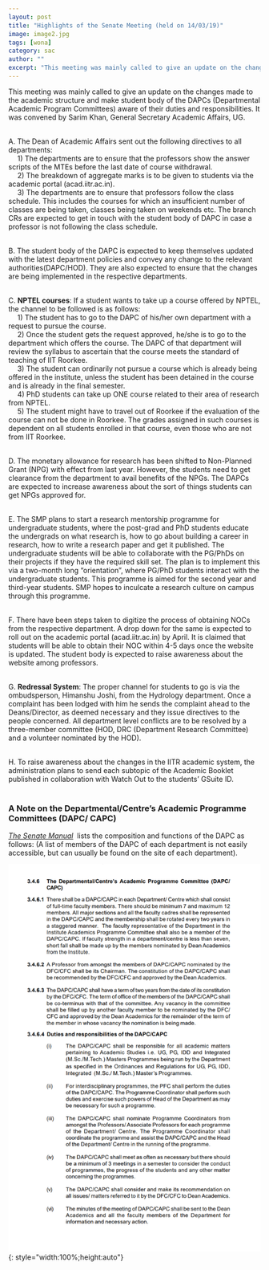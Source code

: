 ```yaml
---
layout: post
title: "Highlights of the Senate Meeting (held on 14/03/19)"
image: image2.jpg
tags: [wona]
category: sac
author: ""
excerpt: "This meeting was mainly called to give an update on the changes made to the academic structure and make student body of the DAPCs (Departmental Academic Program Committees) aware of their duties and responsibilities. It was convened by Sarim Khan, General Secretary Academic Affairs, UG."
---
```


This meeting was mainly called to give an update on the changes made to the academic structure and make student body of the DAPCs (Departmental Academic Program Committees) aware of their duties and responsibilities. It was convened by Sarim Khan, General Secretary Academic Affairs, UG.
<br><br>

A. The Dean of Academic Affairs sent out the following directives to all departments:<br>
  &emsp;  1) The departments are to ensure that the professors show the answer scripts of the MTEs before the last date of course withdrawal.<br>
  &emsp;  2)  The breakdown of aggregate marks is to be given to students via the academic portal (acad.iitr.ac.in).<br>
  &emsp;  3)  The departments are to ensure that professors follow the class schedule. This includes the courses for which an insufficient number of classes are being taken, classes being taken on weekends etc. The branch CRs are expected to get in touch with the student body of DAPC in case a professor is not following the class schedule.
<br><br>

B. The student body of the DAPC is expected to keep themselves updated with the latest department policies and convey any change to the relevant authorities(DAPC/HOD). They are also expected to ensure that the changes are being implemented in the respective departments.
<br><br>

C. __NPTEL courses__: If a student wants to take up a course offered by NPTEL, the channel to be followed is as follows:<br>
  &emsp;  1) The student has to go to the DAPC of his/her own department with a request to pursue the course.<br>
  &emsp;  2) Once the student gets the request approved, he/she is to go to the department which offers the course. The DAPC of that department will review the syllabus to ascertain that the course meets the standard of teaching of IIT Roorkee.<br>
  &emsp;  3) The student can ordinarily not pursue a course which is already being offered in the institute, unless the student has been detained in the course and is already in the final semester.<br>
  &emsp;  4) PhD students can take up ONE course related to their area of research from NPTEL.<br>
  &emsp;  5) The student might have to travel out of Roorkee if the evaluation of the course can not be done in Roorkee. The grades assigned in such courses is dependent on all students enrolled in that course, even those who are not from IIT Roorkee.
<br><br>

D. The monetary allowance for research has been shifted to Non-Planned Grant (NPG) with    effect from last year. However, the students need to get clearance from the department to avail benefits of the NPGs. The DAPCs are expected to increase awareness about the sort of things students can get NPGs approved for.
<br><br>

E. The SMP plans to start a research mentorship programme for undergraduate students, where the post-grad and PhD students educate the undergrads on what research is, how to go about building a career in research, how to write a research paper and get it published. The undergraduate students will be able to collaborate with the PG/PhDs on their projects if they have the required skill set. The plan is to implement this via a two-month long “orientation”, where PG/PhD students interact with the undergraduate students. This programme is aimed for the second year and third-year students. SMP hopes to inculcate a research culture on campus through this programme.
<br><br>

F. There have been steps taken to digitize the process of obtaining NOCs from the respective department. A drop down for the same is expected to roll out on the academic portal (acad.iitr.ac.in) by April. It is claimed that students will be able to obtain their NOC within 4-5 days once the website is updated. The student body is expected to raise awareness about the website among professors.
<br><br>

G. __Redressal System__: The proper channel for students to go is via the ombudsperson, Himanshu Joshi, from the Hydrology department. Once a complaint has been lodged with him he sends the complaint ahead to the Deans/Director, as deemed necessary and they issue directives to the people concerned. 
All department level conflicts are to be resolved by a three-member committee (HOD, DRC (Department Research Committee) and a volunteer nominated by the HOD).
<br><br>

H. To raise awareness about the changes in the IITR academic system, the administration plans to send each subtopic of the Academic Booklet published in collaboration with Watch Out to the students’ GSuite ID.
<br><br>

### A Note on the Departmental/Centre’s Academic Programme Committees (DAPC/ CAPC) 

<span style="color:#0645AD">[_The Senate Manual_]( https://www.iitr.ac.in/Main/uploads/File/RTI/2016/senate%20manual(17092015).pdf )</span> &nbsp;lists the composition and functions of the DAPC as follows:
(A list of members of the DAPC of each department is not easily accessible, but can usually be found on the site of each department).

![pic](/images/posts/image1.png){: style="width:100%;height:auto"}
